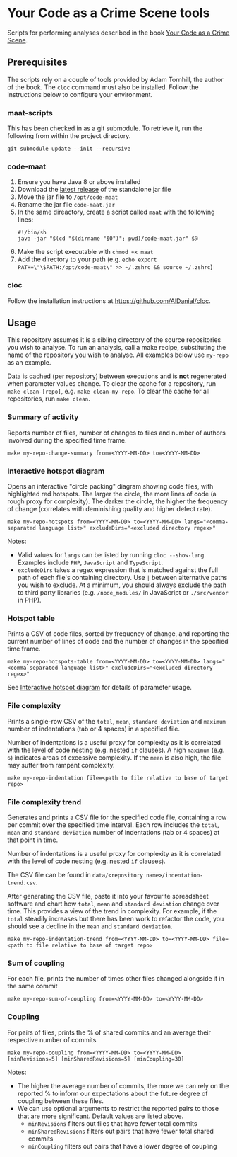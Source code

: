 # Your Code as a Crime Scene tools

Scripts for performing analyses described in the book [Your Code as a Crime Scene](https://pragprog.com/titles/atcrime/your-code-as-a-crime-scene/).

## Prerequisites

The scripts rely on a couple of tools provided by Adam Tornhill, the author of the book. The `cloc` command must also be installed. Follow the instructions below to configure your environment.

### maat-scripts

This has been checked in as a git submodule. To retrieve it, run the following from within the project directory.

```commandline
git submodule update --init --recursive
```

### code-maat

1. Ensure you have Java 8 or above installed
2. Download the [latest release](https://github.com/adamtornhill/code-maat/releases) of the standalone jar file
3. Move the jar file to `/opt/code-maat`
4. Rename the jar file `code-maat.jar`
5. In the same direactory, create a script called `maat` with the following lines:
    ```shell
    #!/bin/sh
    java -jar "$(cd "$(dirname "$0")"; pwd)/code-maat.jar" $@
   ```
6. Make the script executable with `chmod +x maat`
7. Add the directory to your path (e.g. `echo export PATH=\"\$PATH:/opt/code-maat\" >> ~/.zshrc && source ~/.zshrc`)

### cloc

Follow the installation instructions at https://github.com/AlDanial/cloc.

## Usage

This repository assumes it is a sibling directory of the source repositories you wish to analyse. To run an analysis, call a make recipe, substituting the name of the repository you wish to analyse. All examples below use `my-repo` as an example.

Data is cached (per repository) between executions and is **not** regenerated when parameter values change. To clear the cache for a repository, run `make clean-[repo]`, e.g. `make clean-my-repo`. To clear the cache for all repositories, run `make clean`.

### Summary of activity
Reports number of files, number of changes to files and number of authors involved during the specified time frame.
```shell
make my-repo-change-summary from=<YYYY-MM-DD> to=<YYYY-MM-DD>
```

### Interactive hotspot diagram
Opens an interactive "circle packing" diagram showing code files, with highlighted red hotspots. The larger the circle, the more lines of code (a rough proxy for complexity). The darker the circle, the higher the frequency of change (correlates with deminishing quality and higher defect rate).
```shell
make my-repo-hotspots from=<YYYY-MM-DD> to=<YYYY-MM-DD> langs="<comma-separated language list>" excludeDirs="<excluded directory regex>"
```
Notes:
- Valid values for `langs` can be listed by running `cloc --show-lang`. Examples include `PHP`, `JavaScript` and `TypeScript`.
- `excludeDirs` takes a regex expression that is matched against the full path of each file's containing directory. Use `|` between alternative paths you wish to exclude. At a minimum, you should always exclude the path to third party libraries (e.g. `/node_modules/` in JavaScript or `./src/vendor` in PHP).  

### Hotspot table
Prints a CSV of code files, sorted by frequency of change, and reporting the current number of lines of code and the number of changes in the specified time frame.
```shell
make my-repo-hotspots-table from=<YYYY-MM-DD> to=<YYYY-MM-DD> langs="<comma-separated language list>" excludeDirs="<excluded directory regex>"
```
See [Interactive hotspot diagram](#interactive-hotspot-diagram) for details of parameter usage.

### File complexity
Prints a single-row CSV of the `total`, `mean`, `standard deviation` and `maximum` number of indentations (tab or 4 spaces) in a specified file.

Number of indentations is a useful proxy for complexity as it is correlated with the level of code nesting (e.g. nested `if` clauses). A high `maximum` (e.g. `6`) indicates areas of excessive complexity. If the `mean` is also high, the file may suffer from rampant complexity.
```shell
make my-repo-indentation file=<path to file relative to base of target repo>
```

### File complexity trend
Generates and prints a CSV file for the specified code file, containing a row per commit over the specified time interval. Each row includes the `total`, `mean` and `standard deviation` number of indentations (tab or 4 spaces) at that point in time.

Number of indentations is a useful proxy for complexity as it is correlated with the level of code nesting (e.g. nested `if` clauses).

The CSV file can be found in `data/<repository name>/indentation-trend.csv`.

After generating the CSV file, paste it into your favourite spreadsheet software and chart how `total`, `mean` and `standard deviation` change over time. This provides a view of the trend in complexity. For example, if the `total` steadily increases but there has been work to refactor the code, you should see a decline in the `mean` and `standard deviation`.
```shell
make my-repo-indentation-trend from=<YYYY-MM-DD> to=<YYYY-MM-DD> file=<path to file relative to base of target repo>
```

### Sum of coupling
For each file, prints the number of times other files changed alongside it in the same commit
```shell
make my-repo-sum-of-coupling from=<YYYY-MM-DD> to=<YYYY-MM-DD>
```

### Coupling
For pairs of files, prints the % of shared commits and an average their respective number of commits
```shell
make my-repo-coupling from=<YYYY-MM-DD> to=<YYYY-MM-DD> [minRevisions=5] [minSharedRevisions=5] [minCoupling=30]
```
Notes:
- The higher the average number of commits, the more we can rely on the reported % to inform our expectations about the future degree of coupling between these files.
- We can use optional arguments to restrict the reported pairs to those that are more significant. Default values are listed above.
  - `minRevisions` filters out files that have fewer total commits
  - `minSharedRevisions` filters out pairs that have fewer total shared commits
  - `minCoupling` filters out pairs that have a lower degree of coupling